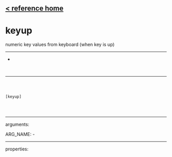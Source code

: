 [< reference home](index.html)
---

# keyup


numeric key values from keyboard (when key is up)

---

-
<br>


---


```



[keyup]


            
```

---
arguments:

ARG_NAME: -<br>

---
properties:


